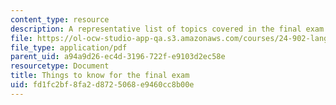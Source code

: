```yaml
---
content_type: resource
description: A representative list of topics covered in the final exam of the course.
file: https://ol-ocw-studio-app-qa.s3.amazonaws.com/courses/24-902-language-and-its-structure-ii-syntax-fall-2003/fd1fc2bf8fa2d8725068e9460cc8b00e_exam_guide.pdf
file_type: application/pdf
parent_uid: a94a9d26-ec4d-3196-722f-e9103d2ec58e
resourcetype: Document
title: Things to know for the final exam
uid: fd1fc2bf-8fa2-d872-5068-e9460cc8b00e
---
```

